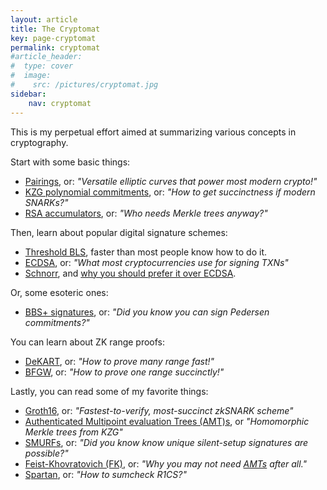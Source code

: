```yaml
---
layout: article
title: The Cryptomat
key: page-cryptomat
permalink: cryptomat
#article_header:
#  type: cover
#  image:
#    src: /pictures/cryptomat.jpg
sidebar:
    nav: cryptomat
---
```


This is my perpetual effort aimed at summarizing various concepts in cryptography.

Start with some basic things:
 - [Pairings](pairings), or: _"Versatile elliptic curves that power most modern crypto!"_
 - [KZG polynomial commitments](/kzg), or: _"How to get succinctness if modern SNARKs?"_
 - [RSA accumulators](/rsa-accumulators), or: _"Who needs Merkle trees anyway?"_

Then, learn about popular digital signature schemes:
 - [Threshold BLS](/threshold-bls), faster than most people know how to do it.
 - [ECDSA](/ecdsa), or: _"What most cryptocurrencies use for signing TXNs"_
 - [Schnorr](/schnorr), and [why you should prefer it over ECDSA](/schnorr-vs-ecdsa).

Or, some esoteric ones:
 - [BBS+ signatures](/bbs-plus-signatures), or: _"Did you know you can sign Pedersen commitments?"_

You can learn about ZK range proofs:
 - [DeKART](/dekart), or: _"How to prove many range fast!"_
 - [BFGW](/bfgw), or: _"How to prove one range succinctly!"_

Lastly, you can read some of my favorite things:
 - [Groth16](/groth16), or: _"Fastest-to-verify, most-succinct zkSNARK scheme"_
 - [Authenticated Multipoint evaluation Trees (AMT)s](/amt#authenticated-multipoint-evaluation-trees-amts), or _"Homomorphic Merkle trees from KZG"_
 - [SMURFs](/smurf), or: _"Did you know know unique silent-setup signatures are possible?"_
 - [Feist-Khovratovich (FK)](/feist-khovratovich), or: _"Why you may not need [AMTs](/amt) after all."_
 - [Spartan](/spartan), or: _"How to sumcheck R1CS?"_
